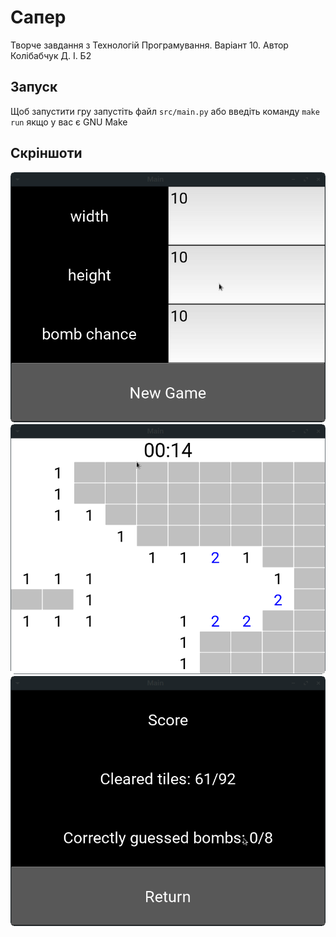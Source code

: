 # Сапер

Творче завдання з Технологій Програмування. Варіант 10.
Автор Колібабчук Д. І. Б2

## Запуск

Щоб запустити гру запустіть файл `src/main.py` або введіть команду `make run` якщо у вас є GNU Make

## Скріншоти
![screenshot01](screenshot01.png)
![screenshot01](screenshot02.png)
![screenshot01](screenshot03.png)